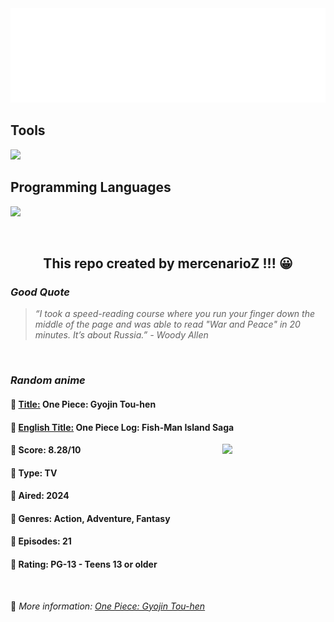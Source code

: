 
<img src="svg/nai.svg" />

<p>
  <h2>Tools</h2>
  <a href="https://skillicons.dev">
    <img src="https://skillicons.dev/icons?i=git,bash,vim,ubuntu,tensorflow,pytorch,docker,raspberrypi" />
  </a>

  <br />

  <h2>Programming Languages</h2>

  <a href="https://skillicons.dev">
    <img src="https://skillicons.dev/icons?i=python,c,cpp" />
  </a>
</p>

<br />

<h2 align="center">This repo created by mercenarioZ !!! 😀</h2>
<h3><i>Good Quote</i></h3>

<blockquote>
<i>
“I took a speed-reading course where you run your finger down the middle of the page and was able to read "War and Peace" in 20 minutes. It’s about Russia.” - Woody Allen
</i>
</blockquote>

<br />

<h3><i>Random anime</i></h3>

<h4>
  <strong>🥭 <u>Title:</u></strong> One Piece: Gyojin Tou-hen
</h4>

<h4>🌿 <u>English Title:</u> One Piece Log: Fish-Man Island Saga</h4>

<img align="right" width="165" src=https://cdn.myanimelist.net/images/anime/1928/146063.jpg />

<h4>🌱 Score: 8.28/10</h4>

<h4>🌲 Type: TV</h4>

<h4>🌴 Aired: 2024</h4>

<h4>🌵 Genres: Action, Adventure, Fantasy</h4>

<h4>🥑 Episodes: 21</h4>

<h4>🍏 Rating: PG-13 - Teens 13 or older</h4>

<br />

🍂 *More information: [One Piece: Gyojin Tou-hen](https://myanimelist.net/anime/60108/One_Piece__Gyojin_Tou-hen)*
    